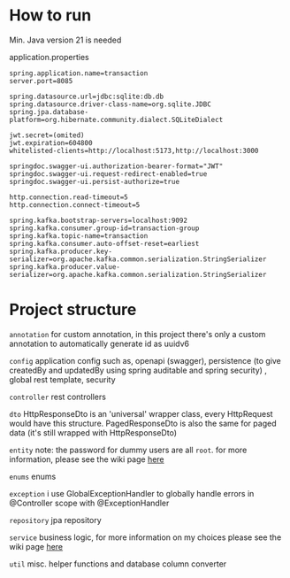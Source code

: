 # How to run
Min. Java version 21 is needed 

application.properties
```
spring.application.name=transaction
server.port=8085

spring.datasource.url=jdbc:sqlite:db.db
spring.datasource.driver-class-name=org.sqlite.JDBC
spring.jpa.database-platform=org.hibernate.community.dialect.SQLiteDialect

jwt.secret=(omited)
jwt.expiration=604800
whitelisted-clients=http://localhost:5173,http://localhost:3000

springdoc.swagger-ui.authorization-bearer-format="JWT"
springdoc.swagger-ui.request-redirect-enabled=true
springdoc.swagger-ui.persist-authorize=true

http.connection.read-timeout=5
http.connection.connect-timeout=5

spring.kafka.bootstrap-servers=localhost:9092
spring.kafka.consumer.group-id=transaction-group
spring.kafka.topic-name=transaction
spring.kafka.consumer.auto-offset-reset=earliest
spring.kafka.producer.key-serializer=org.apache.kafka.common.serialization.StringSerializer
spring.kafka.producer.value-serializer=org.apache.kafka.common.serialization.StringSerializer
```

# Project structure
```annotation``` for custom annotation, in this project there's only a custom annotation to automatically generate id as uuidv6

```config``` application config such as, openapi (swagger), persistence (to give createdBy and updatedBy using spring auditable and spring security) , global rest template, security

```controller``` rest controllers

```dto``` HttpResponseDto is an 'universal' wrapper class, every HttpRequest would have this structure. PagedResponseDto is also the same for paged data (it's still wrapped with HttpResponseDto)

```entity``` note: the password for dummy users are all `root`. for more information, please see the wiki page [here](https://github.com/noverina/transaction/wiki/Entity-Modeling-and-Database)

```enums``` enums

```exception``` i use GlobalExceptionHandler to globally handle errors in @Controller scope with @ExceptionHandler

```repository``` jpa repository

```service``` business logic, for more information on my choices please see the wiki page [here](https://github.com/noverina/transaction/wiki/Architecture-and-Design-Consideration/)

```util``` misc. helper functions and database column converter

